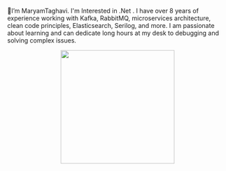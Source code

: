 👋I’m MaryamTaghavi. I'm Interested in .Net .
I have over 8 years of experience working with Kafka, RabbitMQ, microservices architecture, clean code principles, Elasticsearch, Serilog, and more. I am passionate about learning and can dedicate long hours at my desk to debugging and solving complex issues.

<p align="center">
<a href="https://coffeebede.ir/buycoffee/maryamtaghavi"><img width="260" class="img-fluid" src="https://coffeebede.ir/DashboardTemplateV2/app-assets/images/banner/default-yellow.svg" /></a>
 </p>
